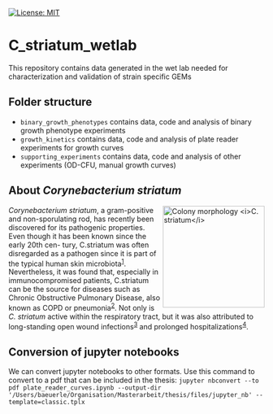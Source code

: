 [![License: MIT](https://img.shields.io/badge/License-MIT-yellow.svg)](https://opensource.org/licenses/MIT)
# C_striatum_wetlab
This repository contains data generated in the wet lab needed for characterization and validation of strain specific GEMs

## Folder structure
* `binary_growth_phenotypes` contains data, code and analysis of binary growth phenotype experiments
* `growth_kinetics` contains data, code and analysis of plate reader experiments for growth curves
* `supporting_experiments` contains data, code and analysis of other experiments (OD-CFU, manual growth curves)

## About *Corynebacterium striatum*
<img align="right" src="./supporting_experiments/metadata/Cstr_16_TSB.png" height="200"
title="Colony morphology <i>C. striatum</i>"
style="display: inline-block; margin: 0 auto; max-width: 300px"/>
*Corynebacterium striatum*, a gram-positive and non-sporulating rod, has recently been discovered for its pathogenic properties. Even though it has been known since the early 20th cen- tury, C.striatum was often disregarded as a pathogen since it is part of the typical human skin microbiota<sup>[1](https://www.ncbi.nlm.nih.gov/pmc/articles/PMC5655097/)</sup>. Nevertheless, it was found that, especially in immunocompromised patients, C.striatum can be the source for diseases such as Chronic Obstructive Pulmonary Disease, also known as COPD or pneumonia<sup>[2](https://jidc.org/index.php/journal/article/view/31954008)</sup>. Not only is *C. striatum* active within the respiratory tract, but it was also attributed to long-standing open wound infections<sup>[3](http://europepmc.org/article/MED/28208859)</sup> and prolonged hospitalizations<sup>[4](https://www.ncbi.nlm.nih.gov/pmc/articles/PMC6037610/)</sup>.



## Conversion of jupyter notebooks
We can convert jupyter notebooks to other formats. Use this command to convert to a pdf that can be included in the thesis:
`jupyter nbconvert --to pdf plate_reader_curves.ipynb --output-dir '/Users/baeuerle/Organisation/Masterarbeit/thesis/files/jupyter_nb' --template=classic.tplx `
